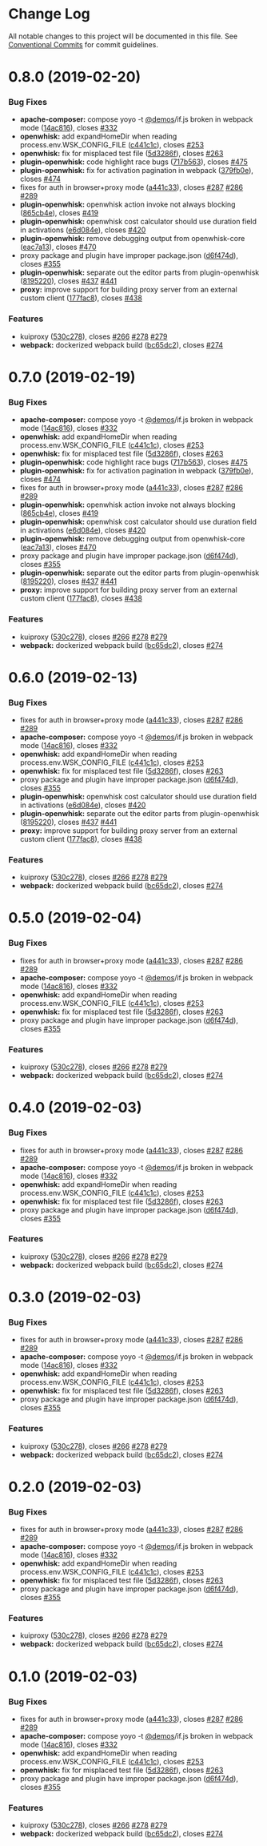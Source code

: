 # Change Log

All notable changes to this project will be documented in this file.
See [Conventional Commits](https://conventionalcommits.org) for commit guidelines.

# 0.8.0 (2019-02-20)


### Bug Fixes

* **apache-composer:** compose yoyo -t [@demos](https://github.com/demos)/if.js broken in webpack mode ([14ac816](https://github.com/IBM/kui/commit/14ac816)), closes [#332](https://github.com/IBM/kui/issues/332)
* **openwhisk:** add expandHomeDir when reading process.env.WSK_CONFIG_FILE ([c441c1c](https://github.com/IBM/kui/commit/c441c1c)), closes [#253](https://github.com/IBM/kui/issues/253)
* **openwhisk:** fix for misplaced test file ([5d3286f](https://github.com/IBM/kui/commit/5d3286f)), closes [#263](https://github.com/IBM/kui/issues/263)
* **plugin-openwhisk:** code highlight race bugs ([717b563](https://github.com/IBM/kui/commit/717b563)), closes [#475](https://github.com/IBM/kui/issues/475)
* **plugin-openwhisk:** fix for activation pagination in webpack ([379fb0e](https://github.com/IBM/kui/commit/379fb0e)), closes [#474](https://github.com/IBM/kui/issues/474)
* fixes for auth in browser+proxy mode ([a441c33](https://github.com/IBM/kui/commit/a441c33)), closes [#287](https://github.com/IBM/kui/issues/287) [#286](https://github.com/IBM/kui/issues/286) [#289](https://github.com/IBM/kui/issues/289)
* **plugin-openwhisk:** openwhisk action invoke not always blocking ([865cb4e](https://github.com/IBM/kui/commit/865cb4e)), closes [#419](https://github.com/IBM/kui/issues/419)
* **plugin-openwhisk:** openwhisk cost calculator should use duration field in activations ([e6d084e](https://github.com/IBM/kui/commit/e6d084e)), closes [#420](https://github.com/IBM/kui/issues/420)
* **plugin-openwhisk:** remove debugging output from openwhisk-core ([eac7a13](https://github.com/IBM/kui/commit/eac7a13)), closes [#470](https://github.com/IBM/kui/issues/470)
* proxy package and plugin have improper package.json ([d6f474d](https://github.com/IBM/kui/commit/d6f474d)), closes [#355](https://github.com/IBM/kui/issues/355)
* **plugin-openwhisk:** separate out the editor parts from plugin-openwhisk ([8195220](https://github.com/IBM/kui/commit/8195220)), closes [#437](https://github.com/IBM/kui/issues/437) [#441](https://github.com/IBM/kui/issues/441)
* **proxy:** improve support for building proxy server from an external custom client ([177fac8](https://github.com/IBM/kui/commit/177fac8)), closes [#438](https://github.com/IBM/kui/issues/438)


### Features

* kuiproxy ([530c278](https://github.com/IBM/kui/commit/530c278)), closes [#266](https://github.com/IBM/kui/issues/266) [#278](https://github.com/IBM/kui/issues/278) [#279](https://github.com/IBM/kui/issues/279)
* **webpack:** dockerized webpack build ([bc65dc2](https://github.com/IBM/kui/commit/bc65dc2)), closes [#274](https://github.com/IBM/kui/issues/274)





# 0.7.0 (2019-02-19)


### Bug Fixes

* **apache-composer:** compose yoyo -t [@demos](https://github.com/demos)/if.js broken in webpack mode ([14ac816](https://github.com/IBM/kui/commit/14ac816)), closes [#332](https://github.com/IBM/kui/issues/332)
* **openwhisk:** add expandHomeDir when reading process.env.WSK_CONFIG_FILE ([c441c1c](https://github.com/IBM/kui/commit/c441c1c)), closes [#253](https://github.com/IBM/kui/issues/253)
* **openwhisk:** fix for misplaced test file ([5d3286f](https://github.com/IBM/kui/commit/5d3286f)), closes [#263](https://github.com/IBM/kui/issues/263)
* **plugin-openwhisk:** code highlight race bugs ([717b563](https://github.com/IBM/kui/commit/717b563)), closes [#475](https://github.com/IBM/kui/issues/475)
* **plugin-openwhisk:** fix for activation pagination in webpack ([379fb0e](https://github.com/IBM/kui/commit/379fb0e)), closes [#474](https://github.com/IBM/kui/issues/474)
* fixes for auth in browser+proxy mode ([a441c33](https://github.com/IBM/kui/commit/a441c33)), closes [#287](https://github.com/IBM/kui/issues/287) [#286](https://github.com/IBM/kui/issues/286) [#289](https://github.com/IBM/kui/issues/289)
* **plugin-openwhisk:** openwhisk action invoke not always blocking ([865cb4e](https://github.com/IBM/kui/commit/865cb4e)), closes [#419](https://github.com/IBM/kui/issues/419)
* **plugin-openwhisk:** openwhisk cost calculator should use duration field in activations ([e6d084e](https://github.com/IBM/kui/commit/e6d084e)), closes [#420](https://github.com/IBM/kui/issues/420)
* **plugin-openwhisk:** remove debugging output from openwhisk-core ([eac7a13](https://github.com/IBM/kui/commit/eac7a13)), closes [#470](https://github.com/IBM/kui/issues/470)
* proxy package and plugin have improper package.json ([d6f474d](https://github.com/IBM/kui/commit/d6f474d)), closes [#355](https://github.com/IBM/kui/issues/355)
* **plugin-openwhisk:** separate out the editor parts from plugin-openwhisk ([8195220](https://github.com/IBM/kui/commit/8195220)), closes [#437](https://github.com/IBM/kui/issues/437) [#441](https://github.com/IBM/kui/issues/441)
* **proxy:** improve support for building proxy server from an external custom client ([177fac8](https://github.com/IBM/kui/commit/177fac8)), closes [#438](https://github.com/IBM/kui/issues/438)


### Features

* kuiproxy ([530c278](https://github.com/IBM/kui/commit/530c278)), closes [#266](https://github.com/IBM/kui/issues/266) [#278](https://github.com/IBM/kui/issues/278) [#279](https://github.com/IBM/kui/issues/279)
* **webpack:** dockerized webpack build ([bc65dc2](https://github.com/IBM/kui/commit/bc65dc2)), closes [#274](https://github.com/IBM/kui/issues/274)





# 0.6.0 (2019-02-13)


### Bug Fixes

* fixes for auth in browser+proxy mode ([a441c33](https://github.com/IBM/kui/commit/a441c33)), closes [#287](https://github.com/IBM/kui/issues/287) [#286](https://github.com/IBM/kui/issues/286) [#289](https://github.com/IBM/kui/issues/289)
* **apache-composer:** compose yoyo -t [@demos](https://github.com/demos)/if.js broken in webpack mode ([14ac816](https://github.com/IBM/kui/commit/14ac816)), closes [#332](https://github.com/IBM/kui/issues/332)
* **openwhisk:** add expandHomeDir when reading process.env.WSK_CONFIG_FILE ([c441c1c](https://github.com/IBM/kui/commit/c441c1c)), closes [#253](https://github.com/IBM/kui/issues/253)
* **openwhisk:** fix for misplaced test file ([5d3286f](https://github.com/IBM/kui/commit/5d3286f)), closes [#263](https://github.com/IBM/kui/issues/263)
* proxy package and plugin have improper package.json ([d6f474d](https://github.com/IBM/kui/commit/d6f474d)), closes [#355](https://github.com/IBM/kui/issues/355)
* **plugin-openwhisk:** openwhisk cost calculator should use duration field in activations ([e6d084e](https://github.com/IBM/kui/commit/e6d084e)), closes [#420](https://github.com/IBM/kui/issues/420)
* **plugin-openwhisk:** separate out the editor parts from plugin-openwhisk ([8195220](https://github.com/IBM/kui/commit/8195220)), closes [#437](https://github.com/IBM/kui/issues/437) [#441](https://github.com/IBM/kui/issues/441)
* **proxy:** improve support for building proxy server from an external custom client ([177fac8](https://github.com/IBM/kui/commit/177fac8)), closes [#438](https://github.com/IBM/kui/issues/438)


### Features

* kuiproxy ([530c278](https://github.com/IBM/kui/commit/530c278)), closes [#266](https://github.com/IBM/kui/issues/266) [#278](https://github.com/IBM/kui/issues/278) [#279](https://github.com/IBM/kui/issues/279)
* **webpack:** dockerized webpack build ([bc65dc2](https://github.com/IBM/kui/commit/bc65dc2)), closes [#274](https://github.com/IBM/kui/issues/274)





# 0.5.0 (2019-02-04)


### Bug Fixes

* fixes for auth in browser+proxy mode ([a441c33](https://github.com/IBM/kui/commit/a441c33)), closes [#287](https://github.com/IBM/kui/issues/287) [#286](https://github.com/IBM/kui/issues/286) [#289](https://github.com/IBM/kui/issues/289)
* **apache-composer:** compose yoyo -t [@demos](https://github.com/demos)/if.js broken in webpack mode ([14ac816](https://github.com/IBM/kui/commit/14ac816)), closes [#332](https://github.com/IBM/kui/issues/332)
* **openwhisk:** add expandHomeDir when reading process.env.WSK_CONFIG_FILE ([c441c1c](https://github.com/IBM/kui/commit/c441c1c)), closes [#253](https://github.com/IBM/kui/issues/253)
* **openwhisk:** fix for misplaced test file ([5d3286f](https://github.com/IBM/kui/commit/5d3286f)), closes [#263](https://github.com/IBM/kui/issues/263)
* proxy package and plugin have improper package.json ([d6f474d](https://github.com/IBM/kui/commit/d6f474d)), closes [#355](https://github.com/IBM/kui/issues/355)


### Features

* kuiproxy ([530c278](https://github.com/IBM/kui/commit/530c278)), closes [#266](https://github.com/IBM/kui/issues/266) [#278](https://github.com/IBM/kui/issues/278) [#279](https://github.com/IBM/kui/issues/279)
* **webpack:** dockerized webpack build ([bc65dc2](https://github.com/IBM/kui/commit/bc65dc2)), closes [#274](https://github.com/IBM/kui/issues/274)





# 0.4.0 (2019-02-03)


### Bug Fixes

* fixes for auth in browser+proxy mode ([a441c33](https://github.com/IBM/kui/commit/a441c33)), closes [#287](https://github.com/IBM/kui/issues/287) [#286](https://github.com/IBM/kui/issues/286) [#289](https://github.com/IBM/kui/issues/289)
* **apache-composer:** compose yoyo -t [@demos](https://github.com/demos)/if.js broken in webpack mode ([14ac816](https://github.com/IBM/kui/commit/14ac816)), closes [#332](https://github.com/IBM/kui/issues/332)
* **openwhisk:** add expandHomeDir when reading process.env.WSK_CONFIG_FILE ([c441c1c](https://github.com/IBM/kui/commit/c441c1c)), closes [#253](https://github.com/IBM/kui/issues/253)
* **openwhisk:** fix for misplaced test file ([5d3286f](https://github.com/IBM/kui/commit/5d3286f)), closes [#263](https://github.com/IBM/kui/issues/263)
* proxy package and plugin have improper package.json ([d6f474d](https://github.com/IBM/kui/commit/d6f474d)), closes [#355](https://github.com/IBM/kui/issues/355)


### Features

* kuiproxy ([530c278](https://github.com/IBM/kui/commit/530c278)), closes [#266](https://github.com/IBM/kui/issues/266) [#278](https://github.com/IBM/kui/issues/278) [#279](https://github.com/IBM/kui/issues/279)
* **webpack:** dockerized webpack build ([bc65dc2](https://github.com/IBM/kui/commit/bc65dc2)), closes [#274](https://github.com/IBM/kui/issues/274)





# 0.3.0 (2019-02-03)


### Bug Fixes

* fixes for auth in browser+proxy mode ([a441c33](https://github.com/IBM/kui/commit/a441c33)), closes [#287](https://github.com/IBM/kui/issues/287) [#286](https://github.com/IBM/kui/issues/286) [#289](https://github.com/IBM/kui/issues/289)
* **apache-composer:** compose yoyo -t [@demos](https://github.com/demos)/if.js broken in webpack mode ([14ac816](https://github.com/IBM/kui/commit/14ac816)), closes [#332](https://github.com/IBM/kui/issues/332)
* **openwhisk:** add expandHomeDir when reading process.env.WSK_CONFIG_FILE ([c441c1c](https://github.com/IBM/kui/commit/c441c1c)), closes [#253](https://github.com/IBM/kui/issues/253)
* **openwhisk:** fix for misplaced test file ([5d3286f](https://github.com/IBM/kui/commit/5d3286f)), closes [#263](https://github.com/IBM/kui/issues/263)
* proxy package and plugin have improper package.json ([d6f474d](https://github.com/IBM/kui/commit/d6f474d)), closes [#355](https://github.com/IBM/kui/issues/355)


### Features

* kuiproxy ([530c278](https://github.com/IBM/kui/commit/530c278)), closes [#266](https://github.com/IBM/kui/issues/266) [#278](https://github.com/IBM/kui/issues/278) [#279](https://github.com/IBM/kui/issues/279)
* **webpack:** dockerized webpack build ([bc65dc2](https://github.com/IBM/kui/commit/bc65dc2)), closes [#274](https://github.com/IBM/kui/issues/274)





# 0.2.0 (2019-02-03)


### Bug Fixes

* fixes for auth in browser+proxy mode ([a441c33](https://github.com/IBM/kui/commit/a441c33)), closes [#287](https://github.com/IBM/kui/issues/287) [#286](https://github.com/IBM/kui/issues/286) [#289](https://github.com/IBM/kui/issues/289)
* **apache-composer:** compose yoyo -t [@demos](https://github.com/demos)/if.js broken in webpack mode ([14ac816](https://github.com/IBM/kui/commit/14ac816)), closes [#332](https://github.com/IBM/kui/issues/332)
* **openwhisk:** add expandHomeDir when reading process.env.WSK_CONFIG_FILE ([c441c1c](https://github.com/IBM/kui/commit/c441c1c)), closes [#253](https://github.com/IBM/kui/issues/253)
* **openwhisk:** fix for misplaced test file ([5d3286f](https://github.com/IBM/kui/commit/5d3286f)), closes [#263](https://github.com/IBM/kui/issues/263)
* proxy package and plugin have improper package.json ([d6f474d](https://github.com/IBM/kui/commit/d6f474d)), closes [#355](https://github.com/IBM/kui/issues/355)


### Features

* kuiproxy ([530c278](https://github.com/IBM/kui/commit/530c278)), closes [#266](https://github.com/IBM/kui/issues/266) [#278](https://github.com/IBM/kui/issues/278) [#279](https://github.com/IBM/kui/issues/279)
* **webpack:** dockerized webpack build ([bc65dc2](https://github.com/IBM/kui/commit/bc65dc2)), closes [#274](https://github.com/IBM/kui/issues/274)





# 0.1.0 (2019-02-03)


### Bug Fixes

* fixes for auth in browser+proxy mode ([a441c33](https://github.com/starpit/kui/commit/a441c33)), closes [#287](https://github.com/starpit/kui/issues/287) [#286](https://github.com/starpit/kui/issues/286) [#289](https://github.com/starpit/kui/issues/289)
* **apache-composer:** compose yoyo -t [@demos](https://github.com/demos)/if.js broken in webpack mode ([14ac816](https://github.com/starpit/kui/commit/14ac816)), closes [#332](https://github.com/starpit/kui/issues/332)
* **openwhisk:** add expandHomeDir when reading process.env.WSK_CONFIG_FILE ([c441c1c](https://github.com/starpit/kui/commit/c441c1c)), closes [#253](https://github.com/starpit/kui/issues/253)
* **openwhisk:** fix for misplaced test file ([5d3286f](https://github.com/starpit/kui/commit/5d3286f)), closes [#263](https://github.com/starpit/kui/issues/263)
* proxy package and plugin have improper package.json ([d6f474d](https://github.com/starpit/kui/commit/d6f474d)), closes [#355](https://github.com/starpit/kui/issues/355)


### Features

* kuiproxy ([530c278](https://github.com/starpit/kui/commit/530c278)), closes [#266](https://github.com/starpit/kui/issues/266) [#278](https://github.com/starpit/kui/issues/278) [#279](https://github.com/starpit/kui/issues/279)
* **webpack:** dockerized webpack build ([bc65dc2](https://github.com/starpit/kui/commit/bc65dc2)), closes [#274](https://github.com/starpit/kui/issues/274)
